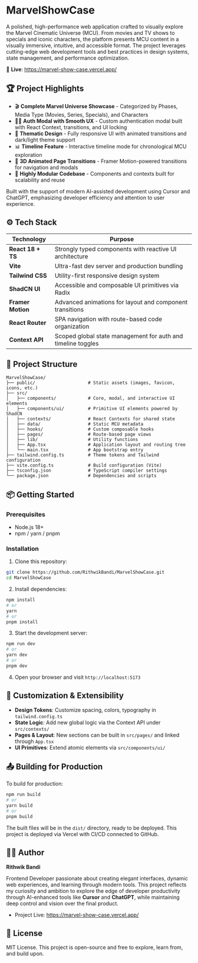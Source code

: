 # MarvelShowCase

A polished, high-performance web application crafted to visually explore the Marvel Cinematic Universe (MCU). From movies and TV shows to specials and iconic characters, the platform presents MCU content in a visually immersive, intuitive, and accessible format. The project leverages cutting-edge web development tools and best practices in design systems, state management, and performance optimization.

🔗 **Live**: https://marvel-show-case.vercel.app/

## 🏆 Project Highlights

- 🎬 **Complete Marvel Universe Showcase** - Categorized by Phases, Media Type (Movies, Series, Specials), and Characters
- 🧑‍💻 **Auth Modal with Smooth UX** - Custom authentication modal built with React Context, transitions, and UI locking
- 🎨 **Thematic Design** - Fully responsive UI with animated transitions and dark/light theme support
- 📊 **Timeline Feature** - Interactive timeline mode for chronological MCU exploration
- 🚀 **3D Animated Page Transitions** - Framer Motion-powered transitions for navigation and modals
- 🧱 **Highly Modular Codebase** - Components and contexts built for scalability and reuse

Built with the support of modern AI-assisted development using Cursor and ChatGPT, emphasizing developer efficiency and attention to user experience.

## ⚙️ Tech Stack

| Technology | Purpose |
|------------|---------|
| **React 18 + TS** | Strongly typed components with reactive UI architecture |
| **Vite** | Ultra-fast dev server and production bundling |
| **Tailwind CSS** | Utility-first responsive design system |
| **ShadCN UI** | Accessible and composable UI primitives via Radix |
| **Framer Motion** | Advanced animations for layout and component transitions |
| **React Router** | SPA navigation with route-based code organization |
| **Context API** | Scoped global state management for auth and timeline toggles |

## 📁 Project Structure

```
MarvelShowCase/
├── public/                    # Static assets (images, favicon, icons, etc.)
├── src/
│   ├── components/            # Core, modal, and interactive UI elements
│   ├── components/ui/         # Primitive UI elements powered by ShadCN
│   ├── contexts/              # React Contexts for shared state
│   ├── data/                  # Static MCU metadata
│   ├── hooks/                 # Custom composable hooks
│   ├── pages/                 # Route-based page views
│   ├── lib/                   # Utility functions
│   ├── App.tsx                # Application layout and routing tree
│   └── main.tsx               # App bootstrap entry
├── tailwind.config.ts         # Theme tokens and Tailwind configuration
├── vite.config.ts             # Build configuration (Vite)
├── tsconfig.json              # TypeScript compiler settings
└── package.json               # Dependencies and scripts
```

## 📦 Getting Started

### Prerequisites

- Node.js 18+
- npm / yarn / pnpm

### Installation

1. Clone this repository:
```bash
git clone https://github.com/RithwikBandi/MarvelShowCase.git
cd MarvelShowCase
```

2. Install dependencies:
```bash
npm install
# or
yarn
# or
pnpm install
```

3. Start the development server:
```bash
npm run dev
# or
yarn dev
# or
pnpm dev
```

4. Open your browser and visit `http://localhost:5173`

## 🧩 Customization & Extensibility

- **Design Tokens**: Customize spacing, colors, typography in `tailwind.config.ts`
- **State Logic**: Add new global logic via the Context API under `src/contexts/`
- **Pages & Layout**: New sections can be built in `src/pages/` and linked through `App.tsx`
- **UI Primitives**: Extend atomic elements via `src/components/ui/`

## 📤 Building for Production

To build for production:

```bash
npm run build
# or
yarn build
# or
pnpm build
```

The built files will be in the `dist/` directory, ready to be deployed. This project is deployed via Vercel with CI/CD connected to GitHub.

## 👨‍💼 Author

**Rithwik Bandi**

Frontend Developer passionate about creating elegant interfaces, dynamic web experiences, and learning through modern tools. This project reflects my curiosity and ambition to explore the edge of developer productivity through AI-enhanced tools like **Cursor** and **ChatGPT**, while maintaining deep control and vision over the final product.

- Project Live: https://marvel-show-case.vercel.app/

## 📝 License

MIT License. This project is open-source and free to explore, learn from, and build upon.
